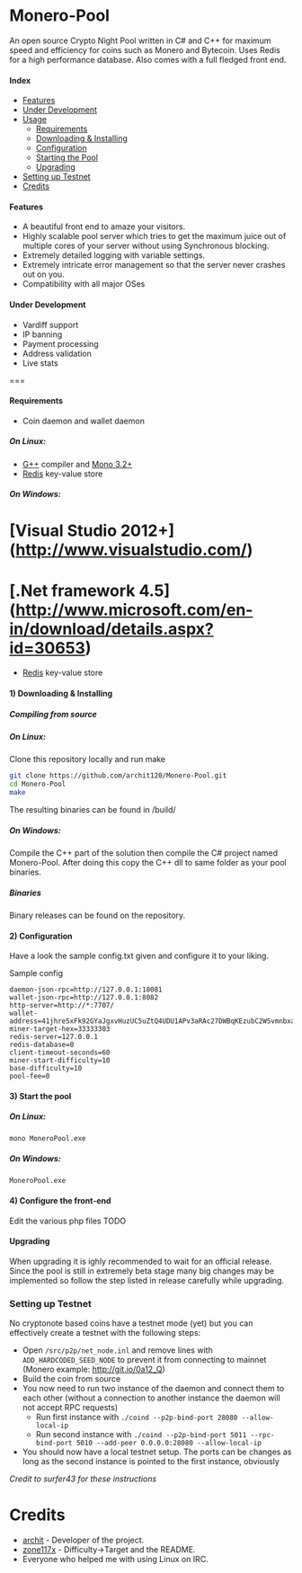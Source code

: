 Monero-Pool
===========

An open source Crypto Night Pool written in C# and C++ for maximum speed and efficiency for coins such as Monero and Bytecoin.  Uses Redis for a high performance database. Also comes with a full fledged front end.


#### Index
* [Features](#features)
* [Under Development](#under-development)
* [Usage](#usage)
  * [Requirements](#requirements)
  * [Downloading & Installing](#1-downloading--installing)
  * [Configuration](#2-configuration)
  * [Starting the Pool](#3-start-the-pool)
  * [Upgrading](#upgrading)
* [Setting up Testnet](#setting-up-testnet)
* [Credits](#credits)

#### Features
* A beautiful front end to amaze your visitors.
* Highly scalable pool server which tries to get the maximum juice out of multiple cores of your server without using Synchronous blocking.
* Extremely detailed logging with variable settings.
* Extremely intricate error management so that the server never crashes out on you.
* Compatibility with all major OSes


#### Under Development
* Vardiff support
* IP banning
* Payment processing
* Address validation
* Live stats

===

#### Requirements
* Coin daemon and wallet daemon
##### On Linux:
* [G++](https://gcc.gnu.org/) compiler and [Mono 3.2+](http://www.mono-project.com/Main_Page) 
* [Redis](http://redis.io/) key-value store
##### On Windows:
# [Visual Studio 2012+] (http://www.visualstudio.com/) 
# [.Net framework 4.5] (http://www.microsoft.com/en-in/download/details.aspx?id=30653) 
* [Redis](http://redis.io/) key-value store

#### 1) Downloading & Installing

##### Compiling from source
##### On Linux:
Clone this repository locally and run make
```bash
git clone https://github.com/archit120/Monero-Pool.git
cd Monero-Pool
make
```

The resulting binaries can be found in /build/

##### On Windows:
Compile the C++ part of the solution then compile the C# project named Monero-Pool. After doing this copy the C++ dll to same folder as your pool binaries.


##### Binaries
Binary releases can be found on the repository.

#### 2) Configuration

Have a look the sample config.txt given and configure it to your liking.

Sample config
```
daemon-json-rpc=http://127.0.0.1:18081
wallet-json-rpc=http://127.0.0.1:8082
http-server=http://*:7707/
wallet-address=41jhre5xFk92GYaJgxvHuzUC5uZtQ4UDU1APv3aRAc27DWBqKEzubC2WSvmnbxaswLdB1BsQnSfxfYXvEqkXPvcuS4go3aV
miner-target-hex=33333303
redis-server=127.0.0.1
redis-database=0
client-timeout-seconds=60
miner-start-difficulty=10
base-difficulty=10
pool-fee=0
```

#### 3) Start the pool

##### On Linux:

```bash
mono MoneroPool.exe
```

##### On Windows:
```bash
MoneroPool.exe
```

#### 4) Configure the front-end

Edit the various php files
TODO

#### Upgrading
When upgrading it is ighly recommended to wait for an official release. Since the pool is still in extremely beta stage many big changes may be implemented so follow the step listed in release carefully while upgrading.

### Setting up Testnet

No cryptonote based coins have a testnet mode (yet) but you can effectively create a testnet with the following steps:

* Open `/src/p2p/net_node.inl` and remove lines with `ADD_HARDCODED_SEED_NODE` to prevent it from connecting to mainnet (Monero example: http://git.io/0a12_Q)
* Build the coin from source
* You now need to run two instance of the daemon and connect them to each other (without a connection to another instance the daemon will not accept RPC requests)
  * Run first instance with `./coind --p2p-bind-port 28080 --allow-local-ip`
  * Run second instance with `./coind --p2p-bind-port 5011 --rpc-bind-port 5010 --add-peer 0.0.0.0:28080 --allow-local-ip`
* You should now have a local testnet setup. The ports can be changes as long as the second instance is pointed to the first instance, obviously

*Credit to surfer43 for these instructions*

Credits
===
* [archit](https://github.com/archit120) - Developer of the project.
* [zone117x](https://github.com/zone117x) - Difficulty->Target and the README.
* Everyone who helped me with using Linux on IRC.
